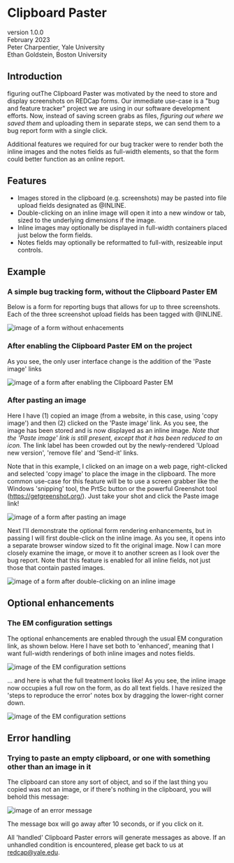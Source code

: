 # Clipboard Paster
version 1.0.0  
February 2023  
Peter Charpentier, Yale University  
Ethan Goldstein, Boston University

## Introduction
figuring outThe Clipboard Paster was motivated by the need to store and display screenshots on REDCap forms. Our immediate use-case is a "bug and feature tracker" project we are using in our software development efforts. Now, instead of saving screen grabs as files, *figuring out where we saved them* and uploading them in separate steps, we can send them to a bug report form with a single click.

Additional features we required for our bug tracker were to render both the inline images and the notes fields as full-width elements, so that the form could better function as an online report.

## Features
- Images stored in the clipboard (e.g. screenshots) may be pasted into file upload fields designated as @INLINE.
- Double-clicking on an inline image will open it into a new window or tab, sized to the underlying dimensions if the image.
- Inline images may optionally be displayed in full-width containers placed just below the form fields.
- Notes fields may optionally be reformatted to full-with, resizeable input controls.

## Example 

### A simple bug tracking form, without the Clipboard Paster EM

Below is a form for reporting bugs that allows for up to three screenshots. Each of the three screenshot upload fields has been tagged with @INLINE.

![image of a form without enhacements](images/example0.png)

### After enabling the Clipboard Paster EM on the project

As you see, the only user interface change is the addition of the 'Paste image' links

![image of a form after enabling the Clipboard Paster EM](images/example1.png)

### After pasting an image

Here I have (1) copied an image (from a website, in this case, using 'copy image') and then (2) clicked on the 'Paste image' link. As you see, the image has been stored and is now displayed as an inline image. *Note that the 'Paste image' link is still present, except that it has been reduced to an icon.* The link label has been crowded out by the newly-rendered 'Upload new version', 'remove file' and 'Send-it' links.

Note that in this example, I clicked on an image on a web page, right-clicked and selected 'copy image' to place the image in the clipboard. The more common use-case for this feature will be to use a screen grabber like the Windows 'snipping' tool, the PrtSc button or the powerful Greenshot tool (https://getgreenshot.org/). Just take your shot and click the Paste image link!

![image of a form after pasting an image](images/example2.png)

Next I'll demonstrate the optional form rendering enhancements, but in passing I will first double-click on the inline image. As you see, it opens into a separate browser window sized to fit the original image. Now I can more closely examine the image, or move it to another screen as I look over the bug report. Note that this feature is enabled for all inline fields, not just those that contain pasted images.

![image of a form after double-clicking on an inline image](images/example3.png)

## Optional enhancements

### The EM configuration settings

The optional enhancements are enabled through the usual EM conguration link, as shown below. Here I have set both to 'enhanced', meaning that I want full-width renderings of both inline images and notes fields.

![image of the EM configuration settions](images/example4.png)

... and here is what the full treatment looks like! As you see, the inline image now occupies a full row on the form, as do all text fields. I have resized the 'steps to reproduce the error' notes box by dragging the lower-right corner down.

![image of the EM configuration settions](images/example5.png)

## Error handling

### Trying to paste an empty clipboard, or one with something other than an image in it

The clipboard can store any sort of object, and so if the last thing you copied was not an image, or if there's nothing in the clipboard, you will behold this message:

![image of an error message](images/example6.png)

The message box will go away after 10 seconds, or if you click on it.

All 'handled' Clipboard Paster errors will generate messages as above. If an unhandled condition is encountered, please get back to us at redcap@yale.edu.












